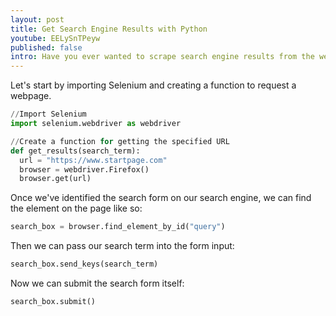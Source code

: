 ```yaml
---
layout: post
title: Get Search Engine Results with Python
youtube: EELySnTPeyw
published: false
intro: Have you ever wanted to scrape search engine results from the web? In this project, I use a search engine called StartPage as it provides similar results to Google without the extra headache of bypassing Google's bot detection protocols. Check out the video below to see how I did it:
---
```

Let's start by importing Selenium and creating a function to request a webpage.
```python
//Import Selenium
import selenium.webdriver as webdriver

//Create a function for getting the specified URL
def get_results(search_term):
  url = "https://www.startpage.com"
  browser = webdriver.Firefox()
  browser.get(url)
```
Once we've identified the search form on our search engine, we can find the element on the page like so:

```python
search_box = browser.find_element_by_id("query")
```

Then we can pass our search term into the form input:

```python
search_box.send_keys(search_term)
```

Now we can submit the search form itself:

```python
search_box.submit()
```
